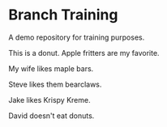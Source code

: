 # Branch Training

A demo repository for training purposes.

This is a donut. Apple fritters are my favorite.

My wife likes maple bars.

Steve likes them bearclaws.

Jake likes Krispy Kreme.

David doesn't eat donuts.
